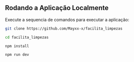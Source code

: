 ## Rodando a Aplicação Localmente

Execute a sequencia de comandos para executar a aplicação:

```bash
git clone https://github.com/Mayxx-x/facilita_limpezas

cd facilita_limpezas

npm install

npm run dev